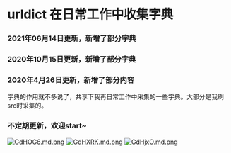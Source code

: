 # urldict 在日常工作中收集字典



### 2021年06月14日更新，新增了部分字典

### 2020年10月15日更新，新增了部分字典



### 2020年4月26日更新，新增了部分内容


字典的作用就不多说了，共享下我再日常工作中采集的一些字典。大部分是我刷src时采集的。
### 不定期更新，欢迎start~
[![GdHOG6.md.png](https://s1.ax1x.com/2020/04/04/GdHOG6.md.png)](https://imgchr.com/i/GdHOG6)
[![GdHXRK.md.png](https://s1.ax1x.com/2020/04/04/GdHXRK.md.png)](https://imgchr.com/i/GdHXRK)
[![GdHjxO.md.png](https://s1.ax1x.com/2020/04/04/GdHjxO.md.png)](https://imgchr.com/i/GdHjxO)

